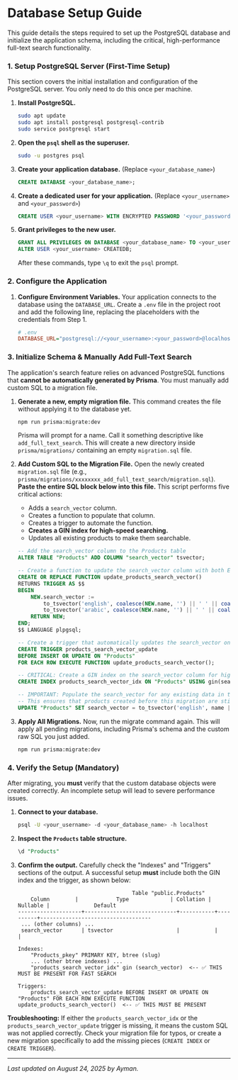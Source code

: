 # Database Setup Guide

This guide details the steps required to set up the PostgreSQL database and initialize the application schema, including the critical, high-performance full-text search functionality.

### 1. Setup PostgreSQL Server (First-Time Setup)

This section covers the initial installation and configuration of the PostgreSQL server. You only need to do this once per machine.

1.  **Install PostgreSQL.**

    ```bash
    sudo apt update
    sudo apt install postgresql postgresql-contrib
    sudo service postgresql start
    ```

2.  **Open the `psql` shell as the superuser.**

    ```bash
    sudo -u postgres psql
    ```

3.  **Create your application database.** (Replace `<your_database_name>`)

    ```sql
    CREATE DATABASE <your_database_name>;
    ```

4.  **Create a dedicated user for your application.** (Replace `<your_username>` and `<your_password>`)

    ```sql
    CREATE USER <your_username> WITH ENCRYPTED PASSWORD '<your_password>';
    ```

5.  **Grant privileges to the new user.**

    ```sql
    GRANT ALL PRIVILEGES ON DATABASE <your_database_name> TO <your_username>;
    ALTER USER <your_username> CREATEDB;
    ```

    After these commands, type `\q` to exit the `psql` prompt.

### 2. Configure the Application

1.  **Configure Environment Variables.**
    Your application connects to the database using the `DATABASE_URL`. Create a `.env` file in the project root and add the following line, replacing the placeholders with the credentials from Step 1.

    ```ini
    # .env
    DATABASE_URL="postgresql://<your_username>:<your_password>@localhost:5432/<your_database_name>?schema=public"
    ```

### 3. Initialize Schema & Manually Add Full-Text Search

The application's search feature relies on advanced PostgreSQL functions that **cannot be automatically generated by Prisma**. You must manually add custom SQL to a migration file.

1.  **Generate a new, empty migration file.**
    This command creates the file without applying it to the database yet.

    ```bash
    npm run prisma:migrate:dev
    ```

    Prisma will prompt for a name. Call it something descriptive like `add_full_text_search`. This will create a new directory inside `prisma/migrations/` containing an empty `migration.sql` file.

2.  **Add Custom SQL to the Migration File.**
    Open the newly created `migration.sql` file (e.g., `prisma/migrations/xxxxxxxx_add_full_text_search/migration.sql`). **Paste the entire SQL block below into this file.** This script performs five critical actions:

    - Adds a `search_vector` column.
    - Creates a function to populate that column.
    - Creates a trigger to automate the function.
    - **Creates a GIN index for high-speed searching.**
    - Updates all existing products to make them searchable.

    ```sql
    -- Add the search_vector column to the Products table
    ALTER TABLE "Products" ADD COLUMN "search_vector" tsvector;

    -- Create a function to update the search_vector column with both English and Arabic configurations
    CREATE OR REPLACE FUNCTION update_products_search_vector()
    RETURNS TRIGGER AS $$
    BEGIN
        NEW.search_vector :=
            to_tsvector('english', coalesce(NEW.name, '') || ' ' || coalesce(NEW.slug, '')) ||
            to_tsvector('arabic', coalesce(NEW.name, '') || ' ' || coalesce(NEW.slug, ''));
        RETURN NEW;
    END;
    $$ LANGUAGE plpgsql;

    -- Create a trigger that automatically updates the search_vector on any insert or update
    CREATE TRIGGER products_search_vector_update
    BEFORE INSERT OR UPDATE ON "Products"
    FOR EACH ROW EXECUTE FUNCTION update_products_search_vector();

    -- CRITICAL: Create a GIN index on the search_vector column for high-performance searching
    CREATE INDEX products_search_vector_idx ON "Products" USING gin(search_vector);

    -- IMPORTANT: Populate the search_vector for any existing data in the table
    -- This ensures that products created before this migration are still searchable
    UPDATE "Products" SET search_vector = to_tsvector('english', name || ' ' || slug) || to_tsvector('arabic', name || ' ' || slug);
    ```

3.  **Apply All Migrations.**
    Now, run the migrate command again. This will apply all pending migrations, including Prisma's schema and the custom raw SQL you just added.

    ```bash
    npm run prisma:migrate:dev
    ```

### 4. Verify the Setup (Mandatory)

After migrating, you **must** verify that the custom database objects were created correctly. An incomplete setup will lead to severe performance issues.

1.  **Connect to your database.**

    ```bash
    psql -U <your_username> -d <your_database_name> -h localhost
    ```

2.  **Inspect the `Products` table structure.**

    ```sql
    \d "Products"
    ```

3.  **Confirm the output.**
    Carefully check the "Indexes" and "Triggers" sections of the output. A successful setup **must** include both the GIN index and the trigger, as shown below:

    ```
                                        Table "public.Products"
        Column        |            Type             | Collation | Nullable |              Default
    --------------------+-----------------------------+-----------+----------+-----------------------------------
     ... (other columns) ...
     search_vector      | tsvector                    |           |          |

    Indexes:
        "Products_pkey" PRIMARY KEY, btree (slug)
        ... (other btree indexes) ...
        "products_search_vector_idx" gin (search_vector)  <-- ✅ THIS MUST BE PRESENT FOR FAST SEARCH

    Triggers:
        products_search_vector_update BEFORE INSERT OR UPDATE ON "Products" FOR EACH ROW EXECUTE FUNCTION update_products_search_vector()  <-- ✅ THIS MUST BE PRESENT

    ```

**Troubleshooting:** If either the `products_search_vector_idx` or the `products_search_vector_update` trigger is missing, it means the custom SQL was not applied correctly. Check your migration file for typos, or create a new migration specifically to add the missing pieces (`CREATE INDEX` or `CREATE TRIGGER`).

---

_Last updated on August 24, 2025 by Ayman._
